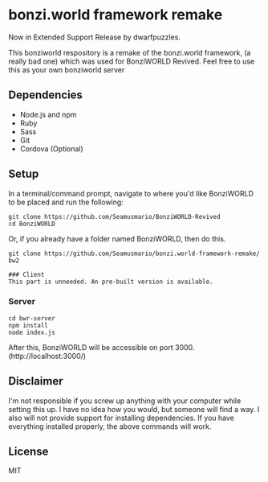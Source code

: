 # bonzi.world framework remake

Now in Extended Support Release by dwarfpuzzles.


This bonziworld respository is a remake of the bonzi.world framework, (a really bad one) which was used for BonziWORLD Revived.
Feel free to use this as your own bonziworld server

## Dependencies
- Node.js and npm
- Ruby
- Sass
- Git
- Cordova (Optional)

## Setup
In a terminal/command prompt, navigate to where you'd like BonziWORLD to be placed and run the following:
```
git clone https://github.com/Seamusmario/BonziWORLD-Revived
cd BonziWORLD
```
Or, if you already have a folder named BonziWORLD, then do this.
```
git clone https://github.com/Seamusmario/bonzi.world-framework-remake/ bw2

### Client
This part is unneeded. An pre-built version is available.
```
### Server
```
cd bwr-server
npm install
node index.js
```
After this, BonziWORLD will be accessible on port 3000. (http://localhost:3000/)

## Disclaimer
I'm not responsible if you screw up anything with your computer while setting this up. I have no idea how you would, but someone will find a way. I also will not provide support for installing dependencies. If you have everything installed properly, the above commands will work.

## License
MIT
